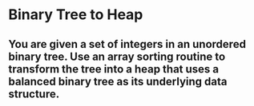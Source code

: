 # Binary Tree to Heap

## You are given a set of integers in an unordered binary tree. Use an array sorting routine to transform the tree into a heap that uses a balanced binary tree as its underlying data structure.
